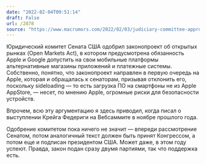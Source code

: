 ```yaml
---
date: "2022-02-04T09:51:14"
draft: False
url: /2878
source: "https://www.macrumors.com/2022/02/03/judiciary-committee-approves-open-markets-act/?scrolla=5eb6d68b7fedc32c19ef33b4"
---
```


Юридический комитет Сената США одобрил законопроект об открытых рынках (Open Markets Act), в котором предусмотрена обязанность Apple и Google допустить на свои мобильные платформы альтернативные магазины приложений и платежные системы. Собственно, понятно, что законопроект направлен в первую очередь на Apple, которая и обращалась к сенаторам, призывая отклонить его, поскольку sideloading — то есть загрузка ПО на смартфоны не из Apple AppStore, — несет, по мнению Apple, огромные риски для безопасности устройств.

Впрочем, всю эту аргументацию я здесь приводил, когда писал о выступлении Крейга Федериги на Вебсаммите в ноябре прошлого года.

Одобрение комитетом пока ничего не значит — впереди рассмотрение Сенатом, потом аналогичный текст должен быть принят Конгрессом, а потом еще и подписан президентом США. Может даже, в этом году успеют. Правда, закон подан сразу двумя партиями, так что поддержка есть.
